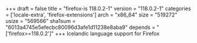 +++
draft = false
title = "firefox-is 118.0.2-1"
version = "118.0.2-1"
categories = ['locale-extra', 'firefox-extensions']
arch = "x86_64"
size = "519272"
usize = "569566"
sha1sum = "6013a4745e5efecbc80096d3afe1d11238e8aba9"
depends = "['firefox>=118.0.2']"
+++
Icelandic language support for Firefox